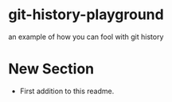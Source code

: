 # git-history-playground
an example of how you can fool with git history

# New Section

* First addition to this readme.
